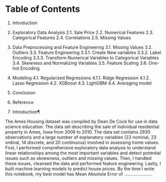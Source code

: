 # Table of Contents

1. Introduction
2. Exploratory Data Analysis
    2.1. Sale Price
    2.2. Numerical Features
    2.3. Categorical Features
    2.4. Correlations
    2.5. Missing Values
3. Data Preprocessing and Feature Engineering
    3.1. Missing Values
    3.2. Outliers
    3.3. Feature Engineering
        3.3.1. Create New variables
        3.3.2. Label Encoding
        3.3.3. Transform Numerical Variables to Categorical Variables
    3.4. Skewness and Normalizing Variables
    3.5. Feature Scaling
    3.6. One-hot Encoding
4. Modeling
    4.1. Regularized Regressions
    4.1.1. Ridge Regression
    4.1.2. Lasso Regression
    4.2. XGBoost
    4.3. LightGBM
    4.4. Averaging model
5. Conclusion
6. Reference


1. Introduction¶

The Ames Housing dataset was compiled by Dean De Cock for use in data science education. The data set describing the sale of individual residential property in Ames, Iowa from 2006 to 2010. The data set contains 2930 observations and a large number of explanatory variables (23 nominal, 23 ordinal, 14 discrete, and 20 continuous) involved in assessing home values.
First, I performed comprehensive exploratory data analysis to understand linear relationships among the most important variables and detect potential issues such as sknewness, outliers and missing values. Then, I handled these issues, cleansed the data and performed feature engineering. Lastly, I built machine learning models to predict house prices. By the time I write this notebook, my best model has Mean Absolute Error of ......................
